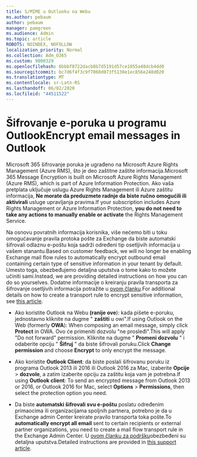 ```yaml
---
title: S/MIME u Outlooku na Webu
ms.author: pebaum
author: pebaum
manager: pamgreen
ms.audience: Admin
ms.topic: article
ROBOTS: NOINDEX, NOFOLLOW
localization_priority: Normal
ms.collection: Adm_O365
ms.custom: 9000329
ms.openlocfilehash: 6bbbf8722dacb8b7d5191d57ce1055a48dcb4dd0
ms.sourcegitcommit: bc7d6f4f3c9f7060d073f5130e1ec856e248d020
ms.translationtype: MT
ms.contentlocale: sr-Latn-RS
ms.lasthandoff: 06/02/2020
ms.locfileid: "44511522"
---
```

# <a name="encrypt-email-messages-in-outlook"></a><span data-ttu-id="b022d-102">Šifrovanje e-poruka u programu Outlook</span><span class="sxs-lookup"><span data-stu-id="b022d-102">Encrypt email messages in Outlook</span></span>

<span data-ttu-id="b022d-103">Microsoft 365 šifrovanje poruka je ugrađeno na Microsoft Azure Rights Management (Azure RMS), što je deo zaštitne zaštite informacija.</span><span class="sxs-lookup"><span data-stu-id="b022d-103">Microsoft 365 Message Encryption is built on Microsoft Azure Rights Management (Azure RMS), which is part of Azure Information Protection.</span></span> <span data-ttu-id="b022d-104">Ako vaša pretplata uključuje uslugu Azure Rights Management ili Azure zaštitu informacija, **Ne morate da preduzmete radnje da biste ručno omogućili ili aktivirali** usluge upravljanja pravima.</span><span class="sxs-lookup"><span data-stu-id="b022d-104">If your subscription includes Azure Rights Management or Azure Information Protection, **you do not need to take any actions to manually enable or activate** the Rights Management Service.</span></span>

<span data-ttu-id="b022d-105">Na osnovu povratnih informacija korisnika, više nećemo biti u toku omogućavanje pravila protoka pošte za Exchange da biste automatski šifrovali odlaznu e-poštu koja sadrži određeni tip osetljivih informacija u vašem stanantu.</span><span class="sxs-lookup"><span data-stu-id="b022d-105">Based on customer feedback, we will no longer be enabling Exchange mail flow rules to automatically encrypt outbound email containing certain type of sensitive information in your tenant by default.</span></span> <span data-ttu-id="b022d-106">Umesto toga, obezbeđujemo detaljna uputstva o tome kako to možete učiniti sami.</span><span class="sxs-lookup"><span data-stu-id="b022d-106">Instead, we are providing detailed instructions on how you can do so yourselves.</span></span> <span data-ttu-id="b022d-107">Dodatne informacije o kreiranju pravila transporta za šifrovanje osetljivih informacija potražite u [ovom članku](https://aka.ms/OmeEtr).</span><span class="sxs-lookup"><span data-stu-id="b022d-107">For additional details on how to create a transport rule to encrypt sensitive information, see [this article](https://aka.ms/OmeEtr).</span></span>

- <span data-ttu-id="b022d-108">Ako koristite Outlook na Webu **(ranije ove**): kada pišete e-poruku, jednostavno kliknite na dugme " **zaštiti** u owi".</span><span class="sxs-lookup"><span data-stu-id="b022d-108">If using Outlook on the Web (formerly **OWA**): When composing an email message, simply click **Protect** in OWA.</span></span> <span data-ttu-id="b022d-109">Ovo će primeniti dozvolu "ne prosleđi".</span><span class="sxs-lookup"><span data-stu-id="b022d-109">This will apply "Do not forward" permission.</span></span> <span data-ttu-id="b022d-110">Kliknite na dugme " **Promeni dozvolu** " i odaberite opciju " **Šifruj** " da biste šifrovali poruku.</span><span class="sxs-lookup"><span data-stu-id="b022d-110">Click **Change permission** and choose **Encrypt** to only encrypt the message.</span></span>

- <span data-ttu-id="b022d-111">Ako koristite **Outlook Client**: da biste poslali šifrovanu poruku iz programa Outlook 2013 ili 2016 ili Outlook 2016 za Mac, izaberite **Opcije**  >  **dozvole**, a zatim izaberite opciju za zaštitu koja vam je potrebna.</span><span class="sxs-lookup"><span data-stu-id="b022d-111">If using **Outlook client**: To send an encrypted message from Outlook 2013 or 2016, or Outlook 2016 for Mac, select **Options** > **Permissions**, then select the protection option you need.</span></span>

- <span data-ttu-id="b022d-112">Da biste **automatski šifrovali svu e-poštu** poslatu određenim primaocima ili organizacijama spoljnih partnera, potrebno je da u Exchange admin Center kreirate pravilo transporta toka pošte.</span><span class="sxs-lookup"><span data-stu-id="b022d-112">To **automatically encrypt all email** sent to certain recipients or external partner organizations, you need to create a mail flow transport rule in the Exchange Admin Center.</span></span> <span data-ttu-id="b022d-113">U [ovom članku za podršku](https://docs.microsoft.com/microsoft-365/compliance/define-mail-flow-rules-to-encrypt-email#create-mail-flow-rules-to-encrypt-email-messages-with-the-new-ome-capabilities)obezbeđeni su detaljna uputstva.</span><span class="sxs-lookup"><span data-stu-id="b022d-113">Detailed instructions are provided in [this support article](https://docs.microsoft.com/microsoft-365/compliance/define-mail-flow-rules-to-encrypt-email#create-mail-flow-rules-to-encrypt-email-messages-with-the-new-ome-capabilities).</span></span>

